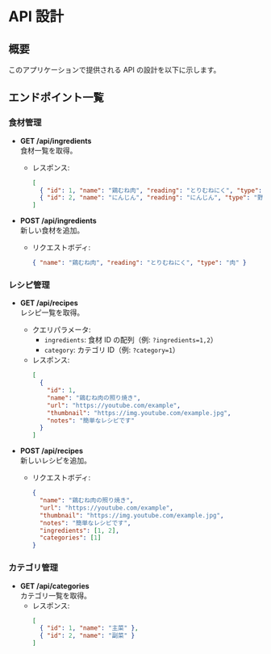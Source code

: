 # API 設計

## 概要

このアプリケーションで提供される API の設計を以下に示します。

## エンドポイント一覧

### 食材管理

- **GET /api/ingredients**  
  食材一覧を取得。

  - レスポンス:
    ```json
    [
      { "id": 1, "name": "鶏むね肉", "reading": "とりむねにく", "type": "肉" },
      { "id": 2, "name": "にんじん", "reading": "にんじん", "type": "野菜" }
    ]
    ```

- **POST /api/ingredients**  
  新しい食材を追加。
  - リクエストボディ:
    ```json
    { "name": "鶏むね肉", "reading": "とりむねにく", "type": "肉" }
    ```

### レシピ管理

- **GET /api/recipes**  
  レシピ一覧を取得。

  - クエリパラメータ:
    - `ingredients`: 食材 ID の配列（例: `?ingredients=1,2`）
    - `category`: カテゴリ ID（例: `?category=1`）
  - レスポンス:
    ```json
    [
      {
        "id": 1,
        "name": "鶏むね肉の照り焼き",
        "url": "https://youtube.com/example",
        "thumbnail": "https://img.youtube.com/example.jpg",
        "notes": "簡単なレシピです"
      }
    ]
    ```

- **POST /api/recipes**  
  新しいレシピを追加。
  - リクエストボディ:
    ```json
    {
      "name": "鶏むね肉の照り焼き",
      "url": "https://youtube.com/example",
      "thumbnail": "https://img.youtube.com/example.jpg",
      "notes": "簡単なレシピです",
      "ingredients": [1, 2],
      "categories": [1]
    }
    ```

### カテゴリ管理

- **GET /api/categories**  
  カテゴリ一覧を取得。
  - レスポンス:
    ```json
    [
      { "id": 1, "name": "主菜" },
      { "id": 2, "name": "副菜" }
    ]
    ```
